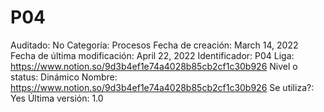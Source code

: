 # P04

Auditado: No
Categoría: Procesos
Fecha de creación: March 14, 2022
Fecha de última modificación: April 22, 2022
Identificador: P04
Liga: https://www.notion.so/9d3b4ef1e74a4028b85cb2cf1c30b926 
Nivel o status: Dinámico
Nombre: https://www.notion.so/9d3b4ef1e74a4028b85cb2cf1c30b926 
Se utiliza?: Yes
Última versión: 1.0